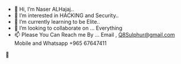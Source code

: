 - 👋 Hi, I’m Naser ALHajaj..
- 👀 I’m interested in HACKING and Security..
- 🌱 I’m currently learning to be Elite..
- 💞️ I’m looking to collaborate on ... Everything
- 📫 Please You Can Reach me By ... 
Email , Q8Sulphur@gmail.com
Mobile and Whatsapp +965 67647411
<!---
Q8Legend/Q8Legend is a ✨ special ✨ repository because its `README.md` (this file) appears on your GitHub profile.
You can click the Preview link to take a look at your changes.
--->
🦯
